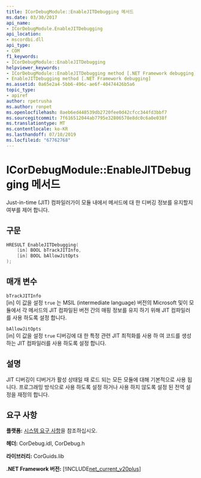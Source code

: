 ```yaml
---
title: ICorDebugModule::EnableJITDebugging 메서드
ms.date: 03/30/2017
api_name:
- ICorDebugModule.EnableJITDebugging
api_location:
- mscordbi.dll
api_type:
- COM
f1_keywords:
- ICorDebugModule::EnableJITDebugging
helpviewer_keywords:
- ICorDebugModule::EnableJITDebugging method [.NET Framework debugging]
- EnableJITDebugging method [.NET Framework debugging]
ms.assetid: 0a65e2a4-5bb6-496c-ae6f-40474426b5a6
topic_type:
- apiref
author: rpetrusha
ms.author: ronpet
ms.openlocfilehash: 8aeb6ed448539db2720fee0d42cfcc344fd3bbf7
ms.sourcegitcommit: 7f616512044ab7795e32806578e8dc0c6a0e038f
ms.translationtype: MT
ms.contentlocale: ko-KR
ms.lasthandoff: 07/10/2019
ms.locfileid: "67762768"
---
```

# <a name="icordebugmoduleenablejitdebugging-method"></a>ICorDebugModule::EnableJITDebugging 메서드
Just-in-time (JIT) 컴파일러가이 모듈 내에서 메서드에 대 한 디버깅 정보를 유지할지 여부를 제어 합니다.  
  
## <a name="syntax"></a>구문  
  
```cpp  
HRESULT EnableJITDebugging(  
    [in] BOOL bTrackJITInfo,  
    [in] BOOL bAllowJitOpts  
);  
```  
  
## <a name="parameters"></a>매개 변수  
 `bTrackJITInfo`  
 [in] 이 값을 설정 `true` 는 MSIL (intermediate language) 버전의 Microsoft 및이 모듈에서 각 메서드의 JIT 컴파일된 버전 간의 매핑 정보를 유지 하기 위해 JIT 컴파일러를 사용 하도록 설정 합니다.  
  
 `bAllowJitOpts`  
 [in] 이 값을 설정 `true` 디버깅에 대 한 특정 관련 JIT 최적화를 사용 하 여 코드를 생성 하는 JIT 컴파일러를 사용 하도록 설정 합니다.  
  
## <a name="remarks"></a>설명  
 JIT 디버깅이 디버거가 활성 상태일 때 로드 되는 모든 모듈에 대해 기본적으로 사용 됩니다. 프로그래밍 방식으로 사용 하도록 설정 하거나 사용 하지 않도록 설정 된 전역 설정을 재정의 합니다.  
  
## <a name="requirements"></a>요구 사항  
 **플랫폼:** [시스템 요구 사항](../../../../docs/framework/get-started/system-requirements.md)을 참조하십시오.  
  
 **헤더:** CorDebug.idl, CorDebug.h  
  
 **라이브러리:** CorGuids.lib  
  
 **.NET Framework 버전:** [!INCLUDE[net_current_v20plus](../../../../includes/net-current-v20plus-md.md)]
